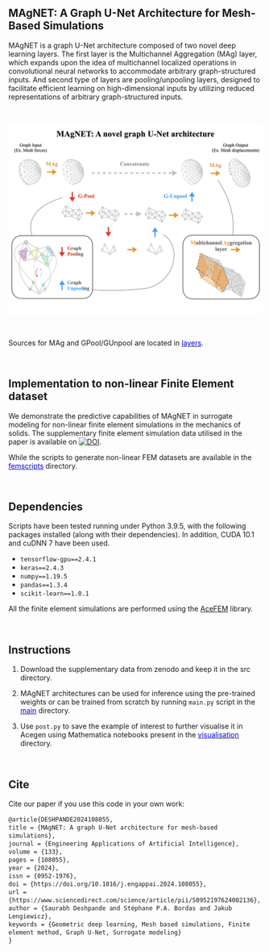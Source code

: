 ## MAgNET: A Graph U-Net Architecture for Mesh-Based Simulations  

MAgNET is a graph U-Net architecture composed of two novel deep learning layers. The first layer is the Multichannel Aggregation (MAg) layer, which expands upon the idea of multichannel localized operations in convolutional neural networks to accommodate arbitrary graph-structured inputs. And second type of layers are pooling/unpooling layers, designed to facilitate efficient learning on high-dimensional inputs by utilizing reduced representations of arbitrary graph-structured inputs.

<br />

![schematic](MAgNET.jpg)

<br />

Sources for MAg and GPool/GUnpool are located in [<span style="color:blue">layers</span>](src/main/layers).

<br />

## Implementation to non-linear Finite Element dataset

We demonstrate the predictive capabilities of MAgNET in surrogate modeling for non-linear finite element simulations in the mechanics of solids. The supplementary finite element simulation data utilised in the paper is available on [![DOI](https://zenodo.org/badge/DOI/10.5281/zenodo.7784804.svg)](https://doi.org/10.5281/zenodo.7784804).

While the scripts to generate non-linear FEM datasets are available in the [<span style="color:blue">femscripts</span>](src/femscripts) directory.


<br />

## Dependencies

Scripts have been tested running under Python 3.9.5, with the following packages installed (along with their dependencies). In addition, CUDA 10.1 and cuDNN 7 have been used.


- `tensorflow-gpu==2.4.1`
- `keras==2.4.3`
- `numpy==1.19.5`
- `pandas==1.3.4`
- `scikit-learn==1.0.1`

All the finite element simulations are performed using the [AceFEM](http://symech.fgg.uni-lj.si/Download.htm) library.

<br />

## Instructions

1. Download the supplementary data from zenodo and keep it in the src directory.

2. MAgNET architectures can be used for inference using the pre-trained weights or can be trained from scratch by running `main.py` script in the [<span style="color:blue">main</span>](src/main) directory.

3. Use `post.py` to save the example of interest to further visualise it in Acegen using Mathematica notebooks present in the [<span style="color:blue">visualisation</span>](src/postprocess/visualisation) directory.

<br />

## Cite

Cite our paper if you use this code in your own work:

```
@article{DESHPANDE2024108055,
title = {MAgNET: A graph U-Net architecture for mesh-based simulations},
journal = {Engineering Applications of Artificial Intelligence},
volume = {133},
pages = {108055},
year = {2024},
issn = {0952-1976},
doi = {https://doi.org/10.1016/j.engappai.2024.108055},
url = {https://www.sciencedirect.com/science/article/pii/S0952197624002136},
author = {Saurabh Deshpande and Stéphane P.A. Bordas and Jakub Lengiewicz},
keywords = {Geometric deep learning, Mesh based simulations, Finite element method, Graph U-Net, Surrogate modeling}
}
```

<br />
